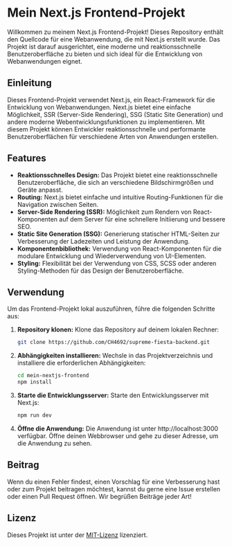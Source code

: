 # Mein Next.js Frontend-Projekt

Willkommen zu meinem Next.js Frontend-Projekt! Dieses Repository enthält den Quellcode für eine Webanwendung, die mit Next.js erstellt wurde. Das Projekt ist darauf ausgerichtet, eine moderne und reaktionsschnelle Benutzeroberfläche zu bieten und sich ideal für die Entwicklung von Webanwendungen eignet.

## Einleitung

Dieses Frontend-Projekt verwendet Next.js, ein React-Framework für die Entwicklung von Webanwendungen. Next.js bietet eine einfache Möglichkeit, SSR (Server-Side Rendering), SSG (Static Site Generation) und andere moderne Webentwicklungsfunktionen zu implementieren. Mit diesem Projekt können Entwickler reaktionsschnelle und performante Benutzeroberflächen für verschiedene Arten von Anwendungen erstellen.

## Features

- **Reaktionsschnelles Design:** Das Projekt bietet eine reaktionsschnelle Benutzeroberfläche, die sich an verschiedene Bildschirmgrößen und Geräte anpasst.
- **Routing:** Next.js bietet einfache und intuitive Routing-Funktionen für die Navigation zwischen Seiten.
- **Server-Side Rendering (SSR):** Möglichkeit zum Rendern von React-Komponenten auf dem Server für eine schnellere Initiierung und bessere SEO.
- **Static Site Generation (SSG):** Generierung statischer HTML-Seiten zur Verbesserung der Ladezeiten und Leistung der Anwendung.
- **Komponentenbibliothek:** Verwendung von React-Komponenten für die modulare Entwicklung und Wiederverwendung von UI-Elementen.
- **Styling:** Flexibilität bei der Verwendung von CSS, SCSS oder anderen Styling-Methoden für das Design der Benutzeroberfläche.

## Verwendung

Um das Frontend-Projekt lokal auszuführen, führe die folgenden Schritte aus:

1. **Repository klonen:** Klone das Repository auf deinem lokalen Rechner:

   ```bash
   git clone https://github.com/CH4692/supreme-fiesta-backend.git
2. **Abhängigkeiten installieren:** Wechsle in das Projektverzeichnis und installiere die erforderlichen Abhängigkeiten:

    ```bash
    cd mein-nextjs-frontend
    npm install
3. **Starte die Entwicklungsserver:** Starte den Entwicklungsserver mit Next.js:

    ```bash
    npm run dev
4. **Öffne die Anwendung:** Die Anwendung ist unter http://localhost:3000 verfügbar. Öffne deinen Webbrowser und gehe zu dieser Adresse, um die Anwendung zu sehen.

## Beitrag
Wenn du einen Fehler findest, einen Vorschlag für eine Verbesserung hast oder zum Projekt beitragen möchtest, kannst du gerne eine Issue erstellen oder einen Pull Request öffnen. Wir begrüßen Beiträge jeder Art!

## Lizenz

Dieses Projekt ist unter der [MIT-Lizenz](LICENSE) lizenziert.